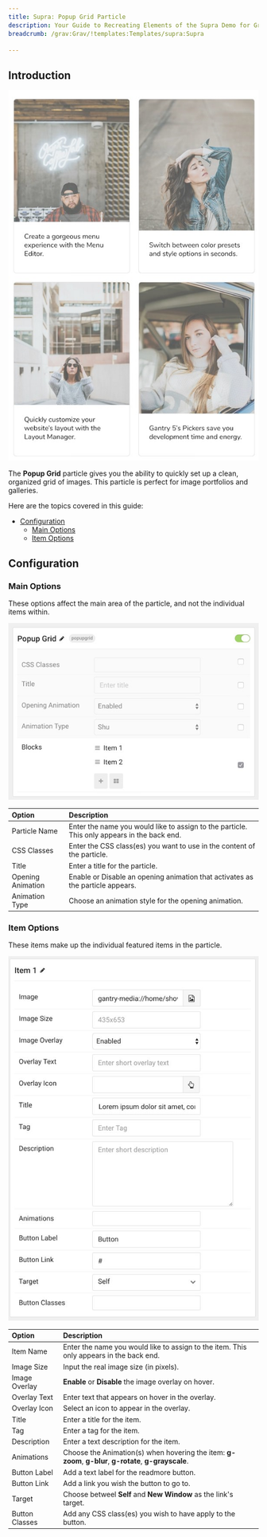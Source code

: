 ```yaml
---
title: Supra: Popup Grid Particle
description: Your Guide to Recreating Elements of the Supra Demo for Grav
breadcrumb: /grav:Grav/!templates:Templates/supra:Supra

---
```


## Introduction

![](assets/particle_popupgrid1.jpeg)

The **Popup Grid** particle gives you the ability to quickly set up a clean, organized grid of images. This particle is perfect for image portfolios and galleries. 

Here are the topics covered in this guide:

* [Configuration](#configuration)
    - [Main Options](#main-options)
    - [Item Options](#item-options)

## Configuration

### Main Options 

These options affect the main area of the particle, and not the individual items within.

![](assets/particle_popupgrid2.jpeg)

| Option            | Description                                                                                 |
| :-----            | :-----                                                                                      |
| Particle Name     | Enter the name you would like to assign to the particle. This only appears in the back end. |
| CSS Classes       | Enter the CSS class(es) you want to use in the content of the particle.                     |
| Title             | Enter a title for the particle.                                                             |
| Opening Animation | Enable or Disable an opening animation that activates as the particle appears.              |
| Animation Type    | Choose an animation style for the opening animation.                                        |


### Item Options

These items make up the individual featured items in the particle.

![](assets/particle_popupgrid3.jpeg)

| Option         | Description                                                                                            |
| :-----         | :-----                                                                                                 |
| Item Name      | Enter the name you would like to assign to the item. This only appears in the back end.                |
| Image Size     | Input the real image size (in pixels).                                                                 |
| Image Overlay  | **Enable** or **Disable** the image overlay on hover.                                                  |
| Overlay Text   | Enter text that appears on hover in the overlay.                                                       |
| Overlay Icon   | Select an icon to appear in the overlay.                                                               |
| Title          | Enter a title for the item.                                                                            |
| Tag            | Enter a tag for the item.                                                                              |
| Description    | Enter a text description for the item.                                                                 |
| Animations     | Choose the Animation(s) when hovering the item: **g-zoom**, **g-blur**, **g-rotate**, **g-grayscale**. |
| Button Label   | Add a text label for the readmore button.                                                              |
| Button Link    | Add a link you wish the button to go to.                                                               |
| Target         | Choose betweel **Self** and **New Window** as the link's target.                                       |
| Button Classes | Add any CSS class(es) you wish to have apply to the button.                                            |



